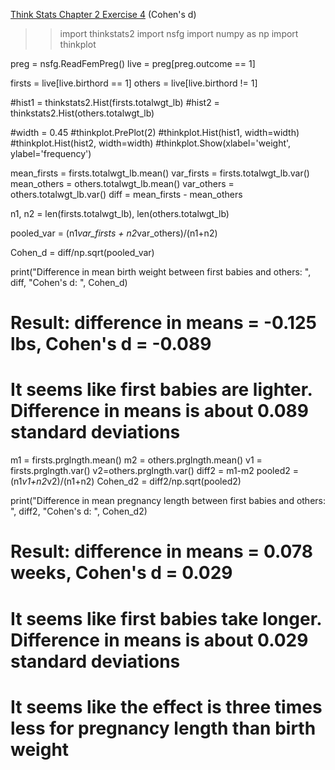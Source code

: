 [Think Stats Chapter 2 Exercise 4](http://greenteapress.com/thinkstats2/html/thinkstats2003.html#toc24) (Cohen's d)

>> import thinkstats2
import nsfg
import numpy as np
import thinkplot

preg = nsfg.ReadFemPreg()
live = preg[preg.outcome == 1]

firsts = live[live.birthord == 1]
others = live[live.birthord != 1]

#hist1 = thinkstats2.Hist(firsts.totalwgt_lb)
#hist2 = thinkstats2.Hist(others.totalwgt_lb)

#width = 0.45
#thinkplot.PrePlot(2)
#thinkplot.Hist(hist1, width=width)
#thinkplot.Hist(hist2, width=width)
#thinkplot.Show(xlabel='weight', ylabel='frequency')

mean_firsts = firsts.totalwgt_lb.mean()
var_firsts = firsts.totalwgt_lb.var()
mean_others = others.totalwgt_lb.mean()
var_others = others.totalwgt_lb.var()
diff = mean_firsts - mean_others

n1, n2 = len(firsts.totalwgt_lb), len(others.totalwgt_lb)

pooled_var = (n1*var_firsts + n2*var_others)/(n1+n2)

Cohen_d = diff/np.sqrt(pooled_var)

print("Difference in mean birth weight between first babies and others: ", diff, "Cohen's d: ", Cohen_d)
# Result: difference in means = -0.125 lbs, Cohen's d = -0.089
# It seems like first babies are lighter.  Difference in means is about 0.089 standard deviations

m1 = firsts.prglngth.mean()
m2 = others.prglngth.mean()
v1 = firsts.prglngth.var()
v2=others.prglngth.var()
diff2 = m1-m2
pooled2 = (n1*v1+n2*v2)/(n1+n2)
Cohen_d2 = diff2/np.sqrt(pooled2)

print("Difference in mean pregnancy length between first babies and others: ", diff2, "Cohen's d: ", Cohen_d2)
# Result: difference in means = 0.078 weeks, Cohen's d = 0.029
# It seems like first babies take longer.  Difference in means is about 0.029 standard deviations
# It seems like the effect is three times less for pregnancy length than birth weight
